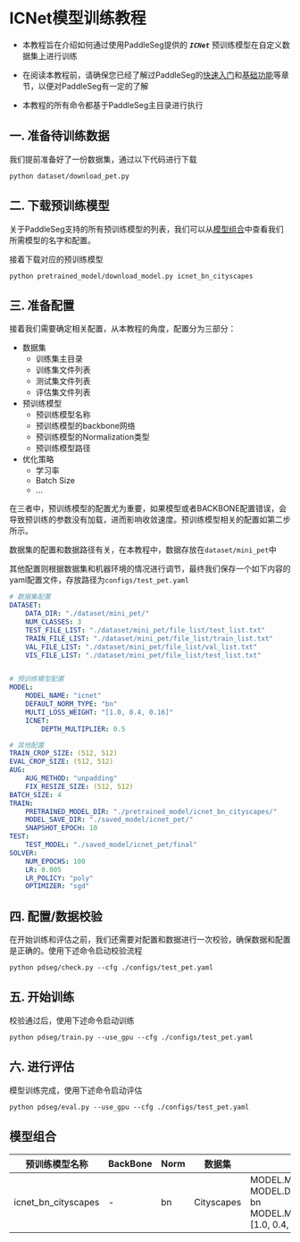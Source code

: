 # ICNet模型训练教程

* 本教程旨在介绍如何通过使用PaddleSeg提供的 ***`ICNet`*** 预训练模型在自定义数据集上进行训练

* 在阅读本教程前，请确保您已经了解过PaddleSeg的[快速入门](../README.md#快速入门)和[基础功能](../README.md#基础功能)等章节，以便对PaddleSeg有一定的了解

* 本教程的所有命令都基于PaddleSeg主目录进行执行

## 一. 准备待训练数据

我们提前准备好了一份数据集，通过以下代码进行下载

```shell
python dataset/download_pet.py
```

## 二. 下载预训练模型

关于PaddleSeg支持的所有预训练模型的列表，我们可以从[模型组合](#模型组合)中查看我们所需模型的名字和配置。

接着下载对应的预训练模型

```shell
python pretrained_model/download_model.py icnet_bn_cityscapes
```

## 三. 准备配置

接着我们需要确定相关配置，从本教程的角度，配置分为三部分：

* 数据集
  * 训练集主目录
  * 训练集文件列表
  * 测试集文件列表
  * 评估集文件列表
* 预训练模型
  * 预训练模型名称
  * 预训练模型的backbone网络
  * 预训练模型的Normalization类型
  * 预训练模型路径
* 优化策略
  * 学习率
  * Batch Size
  * ...

在三者中，预训练模型的配置尤为重要，如果模型或者BACKBONE配置错误，会导致预训练的参数没有加载，进而影响收敛速度。预训练模型相关的配置如第二步所示。

数据集的配置和数据路径有关，在本教程中，数据存放在`dataset/mini_pet`中

其他配置则根据数据集和机器环境的情况进行调节，最终我们保存一个如下内容的yaml配置文件，存放路径为`configs/test_pet.yaml`

```yaml
# 数据集配置
DATASET:
    DATA_DIR: "./dataset/mini_pet/"
    NUM_CLASSES: 3
    TEST_FILE_LIST: "./dataset/mini_pet/file_list/test_list.txt"
    TRAIN_FILE_LIST: "./dataset/mini_pet/file_list/train_list.txt"
    VAL_FILE_LIST: "./dataset/mini_pet/file_list/val_list.txt"
    VIS_FILE_LIST: "./dataset/mini_pet/file_list/test_list.txt"


# 预训练模型配置
MODEL:
    MODEL_NAME: "icnet"
    DEFAULT_NORM_TYPE: "bn"
    MULTI_LOSS_WEIGHT: "[1.0, 0.4, 0.16]"
    ICNET:
        DEPTH_MULTIPLIER: 0.5

# 其他配置
TRAIN_CROP_SIZE: (512, 512)
EVAL_CROP_SIZE: (512, 512)
AUG:
    AUG_METHOD: "unpadding"
    FIX_RESIZE_SIZE: (512, 512)
BATCH_SIZE: 4
TRAIN:
    PRETRAINED_MODEL_DIR: "./pretrained_model/icnet_bn_cityscapes/"
    MODEL_SAVE_DIR: "./saved_model/icnet_pet/"
    SNAPSHOT_EPOCH: 10
TEST:
    TEST_MODEL: "./saved_model/icnet_pet/final"
SOLVER:
    NUM_EPOCHS: 100
    LR: 0.005
    LR_POLICY: "poly"
    OPTIMIZER: "sgd"
```

## 四. 配置/数据校验

在开始训练和评估之前，我们还需要对配置和数据进行一次校验，确保数据和配置是正确的。使用下述命令启动校验流程

```shell
python pdseg/check.py --cfg ./configs/test_pet.yaml
```


## 五. 开始训练

校验通过后，使用下述命令启动训练

```shell
python pdseg/train.py --use_gpu --cfg ./configs/test_pet.yaml
```

## 六. 进行评估

模型训练完成，使用下述命令启动评估

```shell
python pdseg/eval.py --use_gpu --cfg ./configs/test_pet.yaml
```

## 模型组合

|预训练模型名称|BackBone|Norm|数据集|配置|
|-|-|-|-|-|
|icnet_bn_cityscapes|-|bn|Cityscapes|MODEL.MODEL_NAME: icnet <br> MODEL.DEFAULT_NORM_TYPE: bn <br> MODEL.MULTI_LOSS_WEIGHT: [1.0, 0.4, 0.16]|
